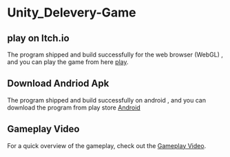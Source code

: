 # Unity_Delevery-Game
## play on Itch.io
The program shipped and build successfully for the web browser (WebGL) , and you can play the game from here  [play](https://msalah1999gmailcom.itch.io/delivery-hero).

## Download Andriod Apk
The program shipped and build successfully on android , and you can download the program from play store [Android ](https://play.google.com/store/apps/details?id=com.SalahGames.DeleveryHero&pcampaignid=web_share)

## Gameplay Video

For a quick overview of the gameplay, check out the [Gameplay Video](https://youtu.be/EMhrxieXGLI).
